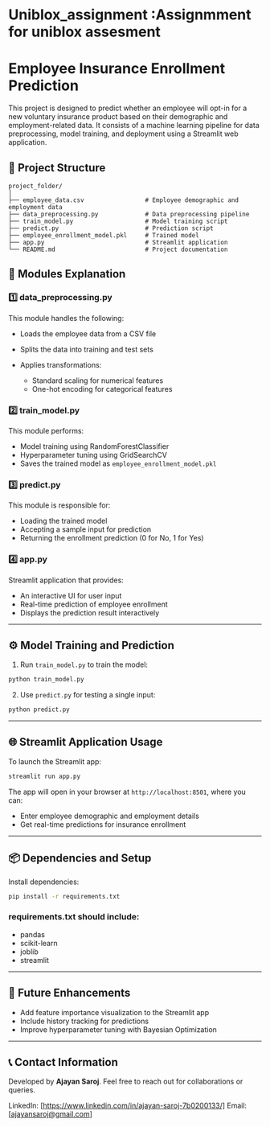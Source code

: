 # Uniblox_assignment :Assignmment for uniblox assesment

# Employee Insurance Enrollment Prediction

This project is designed to predict whether an employee will opt-in for a new voluntary insurance product based on their demographic and employment-related data. It consists of a machine learning pipeline for data preprocessing, model training, and deployment using a Streamlit web application.

## 📌 **Project Structure**

```
project_folder/
│
├── employee_data.csv                 # Employee demographic and employment data
├── data_preprocessing.py             # Data preprocessing pipeline
├── train_model.py                    # Model training script
├── predict.py                        # Prediction script
├── employee_enrollment_model.pkl     # Trained model
├── app.py                            # Streamlit application
└── README.md                         # Project documentation
```

## 🚀 **Modules Explanation**

### 1️⃣ **data\_preprocessing.py**

This module handles the following:

* Loads the employee data from a CSV file
* Splits the data into training and test sets
* Applies transformations:

  * Standard scaling for numerical features
  * One-hot encoding for categorical features

### 2️⃣ **train\_model.py**

This module performs:

* Model training using RandomForestClassifier
* Hyperparameter tuning using GridSearchCV
* Saves the trained model as `employee_enrollment_model.pkl`

### 3️⃣ **predict.py**

This module is responsible for:

* Loading the trained model
* Accepting a sample input for prediction
* Returning the enrollment prediction (0 for No, 1 for Yes)

### 4️⃣ **app.py**

Streamlit application that provides:

* An interactive UI for user input
* Real-time prediction of employee enrollment
* Displays the prediction result interactively

---

## ⚙️ **Model Training and Prediction**

1. Run `train_model.py` to train the model:

```bash
python train_model.py
```

2. Use `predict.py` for testing a single input:

```bash
python predict.py
```

---

## 🌐 **Streamlit Application Usage**

To launch the Streamlit app:

```bash
streamlit run app.py
```

The app will open in your browser at `http://localhost:8501`, where you can:

* Enter employee demographic and employment details
* Get real-time predictions for insurance enrollment

---

## 📦 **Dependencies and Setup**

Install dependencies:

```bash
pip install -r requirements.txt
```

### **requirements.txt** should include:

* pandas
* scikit-learn
* joblib
* streamlit

---

## 🔄 **Future Enhancements**

* Add feature importance visualization to the Streamlit app
* Include history tracking for predictions
* Improve hyperparameter tuning with Bayesian Optimization

---

## 📞 **Contact Information**

Developed by **Ajayan Saroj**. Feel free to reach out for collaborations or queries.

LinkedIn: \[https://www.linkedin.com/in/ajayan-saroj-7b0200133/]
Email: \[ajayansaroj@gmail.com]
